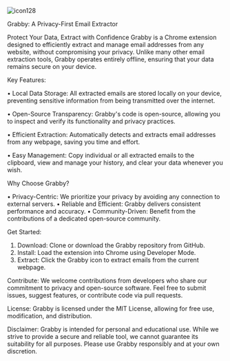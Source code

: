  ![icon128](https://github.com/user-attachments/assets/b36dd87a-af59-48ef-bc51-1db6efef648d)

Grabby: A Privacy-First Email Extractor
                                        
Protect Your Data, Extract with Confidence
Grabby is a Chrome extension designed to efficiently extract and manage email addresses from any website, without compromising your privacy. Unlike many other email extraction tools, Grabby operates entirely offline, ensuring that your data remains secure on your device.


Key Features:

•	Local Data Storage: All extracted emails are stored locally on your device, preventing sensitive information from being transmitted over the internet.

•	Open-Source Transparency: Grabby's code is open-source, allowing you to inspect and verify its functionality and privacy practices.

•	Efficient Extraction: Automatically detects and extracts email addresses from any webpage, saving you time and effort.

•	Easy Management: Copy individual or all extracted emails to the clipboard, view and manage your history, and clear your data whenever you wish.

Why Choose Grabby?

•	Privacy-Centric: We prioritize your privacy by avoiding any connection to external servers.
•	Reliable and Efficient: Grabby delivers consistent performance and accuracy.
•	Community-Driven: Benefit from the contributions of a dedicated open-source community.


Get Started:

1.	Download: Clone or download the Grabby repository from GitHub.
2.	Install: Load the extension into Chrome using Developer Mode.
3.	Extract: Click the Grabby icon to extract emails from the current webpage.


Contribute:
We welcome contributions from developers who share our commitment to privacy and open-source software. Feel free to submit issues, suggest features, or contribute code via pull requests.

License:
Grabby is licensed under the MIT License, allowing for free use, modification, and distribution.

Disclaimer:
Grabby is intended for personal and educational use. While we strive to provide a secure and reliable tool, we cannot guarantee its suitability for all purposes. Please use Grabby responsibly and at your own discretion.
